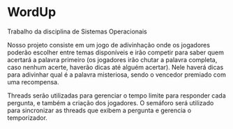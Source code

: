 # WordUp
Trabalho da disciplina de Sistemas Operacionais

Nosso projeto consiste em um jogo de adivinhação onde os jogadores poderão escolher entre temas disponíveis e irão competir para saber quem acertará a palavra primeiro (os jogadores irão chutar a palavra completa, caso nenhum acerte, haverão dicas até alguém acertar). Nele haverá dicas para adivinhar qual é a palavra misteriosa, sendo o vencedor premiado com uma recompensa. 

Threads serão utilizadas para gerenciar o tempo limite para responder cada pergunta,  e também a criação dos jogadores. O semáforo será utilizado para sincronizar as threads que exibem a pergunta e gerencia o temporizador.
